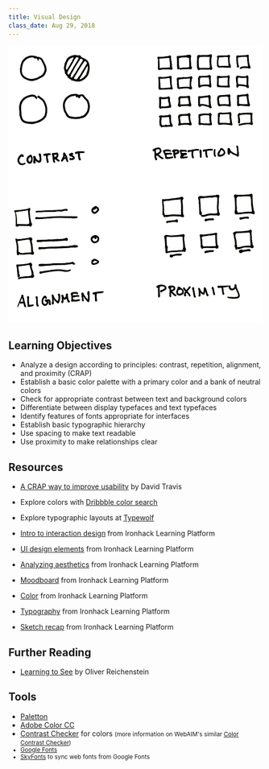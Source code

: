 ```yaml
---
title: Visual Design
class_date: Aug 29, 2018
---
```


<img class="illo aside" src="/assets/images/crap.png" alt="Illustration of CRAP design principles: contrast, repetition, alignment, and proximity" />

Learning Objectives
-------------------

- Analyze a design according to principles: contrast, repetition, alignment, and proximity (CRAP)
- Establish a basic color palette with a primary color and a bank of neutral colors
- Check for appropriate contrast between text and background colors
- Differentiate between display typefaces and text typefaces
- Identify features of fonts appropriate for interfaces
- Establish basic typographic hierarchy
- Use spacing to make text readable
- Use proximity to make relationships clear


Resources
---------

- [A CRAP way to improve usability](https://www.userfocus.co.uk/articles/A_CRAP_way_to_improve_usability.html) by David Travis
- Explore colors with [Dribbble color search](https://dribbble.com/colors/)
- Explore typographic layouts at [Typewolf](https://www.typewolf.com)

- [Intro to interaction design](http://learn.ironhack.com/#/learning_unit/5031) from Ironhack Learning Platform
- [UI design elements](http://learn.ironhack.com/#/learning_unit/5034) from Ironhack Learning Platform
- [Analyzing aesthetics](http://learn.ironhack.com/#/learning_unit/5063) from Ironhack Learning Platform
- [Moodboard](http://learn.ironhack.com/#/learning_unit/5064) from Ironhack Learning Platform
- [Color](http://learn.ironhack.com/#/learning_unit/5068) from Ironhack Learning Platform
- [Typography](http://learn.ironhack.com/#/learning_unit/5069) from Ironhack Learning Platform
- [Sketch recap](http://learn.ironhack.com/#/learning_unit/5061) from Ironhack Learning Platform


Further Reading
---------------

- [Learning to See](https://ia.net/topics/learning-to-see) by Oliver Reichenstein


Tools
-----

- [Paletton](http://paletton.com/)
- [Adobe Color CC](https://color.adobe.com/create/color-wheel/)
- [Contrast Checker](https://contrastchecker.com) for colors <small>(more information on WebAIM's similar [Color Contrast Checker](https://webaim.org/resources/contrastchecker/))
- [Google Fonts](https://fonts.google.com)
- [SkyFonts](https://skyfonts.com) to sync web fonts from Google Fonts

